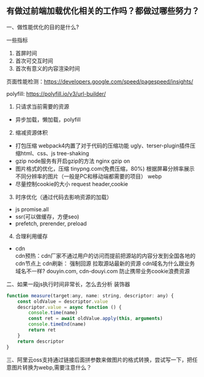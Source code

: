 ## 有做过前端加载优化相关的工作吗？都做过哪些努力？

一、做性能优化的目的是什么?

一些指标
1. 首屏时间
2. 首次可交互时间
3. 首次有意义的内容渲染时间

页面性能检测：https://developers.google.com/speed/pagespeed/insights/

polyfill: https://polyfill.io/v3/url-builder/

1. 只请求当前需要的资源

- 异步加载，懒加载，polyfill

2. 缩减资源体积
- 打包压缩 webpack4内置了对于代码的压缩功能 ugly、terser-plugin插件压缩html、css、js tree-shaking
- gzip node服务有开启gzip的方法 nginx gzip on
- 图片格式的优化，压缩 tinypng.com(免费压缩，80%) 根据屏幕分辨率展示不同分辨率的图片（一般是PC和移动端都需要的项目） webp
- 尽量控制cookie的大小 request header,cookie

3. 时序优化（通过代码去影响资源的加载）
- js promise.all
- ssr(可以做缓存，方便seo)
- prefetch, prerender, preload
<link rel="dns-prefetch" href="xxx1.com">
<link rel="dns-prefetch" href="xxx2.com">
<link rel="preconnect" href="xxx1.com">
<link rel="preload" as="image" href="https://aaa.com/p.png">

4. 合理利用缓存
- cdn  
cdn预热：cdn厂家不通过用户的访问而提前把源站的内容分发到全国各地的cdn节点上 
cdn刷新： 强制回源 拉取源站最新的资源
cdn域名为什么跟业务域名不一样?
douyin.com, cdn-douyi.com 防止携带业务cookie浪费资源


二、如果一段js执行时间非常长，怎么去分析
  装饰器
```js
function measure(target:any, name: string, descriptor: any) {
    const oldValue = descriptor.value
    descriptor.value = async function () {
        console.time(name)
        const ret = await oldValue.apply(this, arguments)
        console.timeEnd(name)
        return ret
    }
    return descriptor
}
```
三、阿里云oss支持通过链接后面拼参数来做图片的格式转换，尝试写一下，把任意图片转换为webp,需要注意什么？
